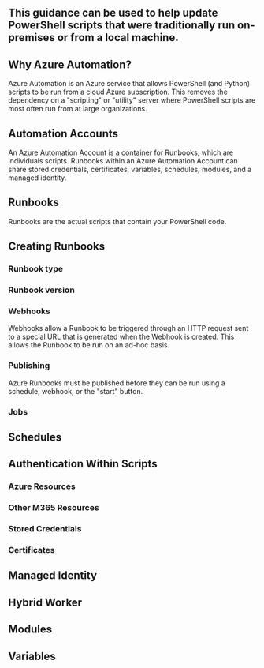 ## This guidance can be used to help update PowerShell scripts that were traditionally run on-premises or from a local machine.

## Why Azure Automation?
Azure Automation is an Azure service that allows PowerShell (and Python) scripts to be run from a cloud Azure subscription. This removes the dependency on a "scripting"
or "utility" server where PowerShell scripts are most often run from at large organizations. 

## Automation Accounts
An Azure Automation Account is a container for Runbooks, which are individuals scripts. Runbooks within an Azure Automation Account can share stored credentials,
certificates, variables, schedules, modules, and a managed identity. 

## Runbooks
Runbooks are the actual scripts that contain your PowerShell code.

## Creating Runbooks

### Runbook type

### Runbook version

### Webhooks
Webhooks allow a Runbook to be triggered through an HTTP request sent to a special URL that is generated when the Webhook is created. This allows the Runbook to be run
on an ad-hoc basis.

### Publishing
Azure Runbooks must be published before they can be run using a schedule, webhook, or the "start" button. 

### Jobs

## Schedules

## Authentication Within Scripts

### Azure Resources

### Other M365 Resources

### Stored Credentials

### Certificates

## Managed Identity

## Hybrid Worker

## Modules

## Variables

